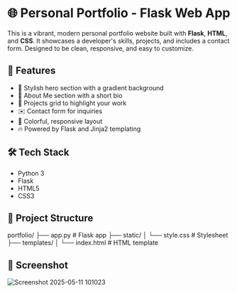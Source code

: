 # 🌐 Personal Portfolio - Flask Web App

This is a vibrant, modern personal portfolio website built with **Flask**, **HTML**, and **CSS**. It showcases a developer's skills, projects, and includes a contact form. Designed to be clean, responsive, and easy to customize.

## 🚀 Features

- 🎨 Stylish hero section with a gradient background
- 🙋 About Me section with a short bio
- 🧩 Projects grid to highlight your work
- ✉️ Contact form for inquiries
- 🌈 Colorful, responsive layout
- 🔥 Powered by Flask and Jinja2 templating

## 🛠 Tech Stack

- Python 3
- Flask
- HTML5
- CSS3

## 📁 Project Structure

portfolio/
├── app.py # Flask app
├── static/
│ └── style.css # Stylesheet
├── templates/
│ └── index.html # HTML template

## 📸 Screenshot
![Screenshot 2025-05-11 101023](https://github.com/user-attachments/assets/ceac1be4-308c-4f62-abc6-6d2202799262)



